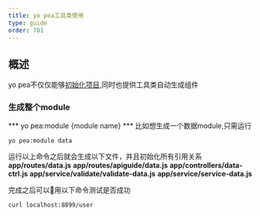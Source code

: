 ```yaml
---
title: yo pea工具类使用
type: guide
order: 701
---
```

 
## 概述

yo pea不仅仅能够[初始化项目](instance.html),同时也提供工具类自动生成组件

### 生成整个module
*** yo pea:module {module name} ***
比如想生成一个数据module,只需运行
```
yo pea:module data

```
运行以上命令之后就会生成以下文件，并且初始化所有引用关系
**app/routes/data.js**
**app/routes/apiguide/data.js**
**app/controllers/data-ctrl.js**
**app/service/validate/validate-data.js**
**app/service/service-data.js**

完成之后可以用以下命令测试是否成功
```
curl localhost:8899/user
```